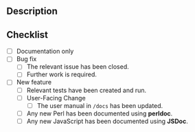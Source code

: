 
Description <!--- Describe your changes in detail -->
-----------------------------------------------------


<!--- If there are relevant issues, link them here: -->


Checklist <!-- Put an `x` in all the boxes that apply -->
---------------------------------------------------------
- [ ] Documentation only
- [ ] Bug fix
  - [ ] The relevant issue has been closed.
  - [ ] Further work is required.
- [ ] New feature
  - [ ] Relevant tests have been created and run.
  - [ ] User-Facing Change
    - [ ] The user manual in `/docs` has been updated.
  - [ ] Any new Perl has been documented using **perldoc**.
  - [ ] Any new JavaScript has been documented using **JSDoc**.
